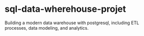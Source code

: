 # sql-data-wherehouse-projet
Building a modern data warehouse with postgresql, including ETL processes, data modeling, and analytics.

